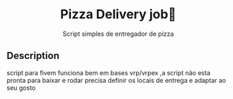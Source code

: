 <h1 align="center">Pizza Delivery job🍕</h1>
<p align="center">Script simples de entregador de pizza</p>

## Description ##
script para fivem funciona bem em bases vrp/vrpex ,a script não esta pronta para baixar e rodar precisa definir os locais de entrega e adaptar ao seu gosto

